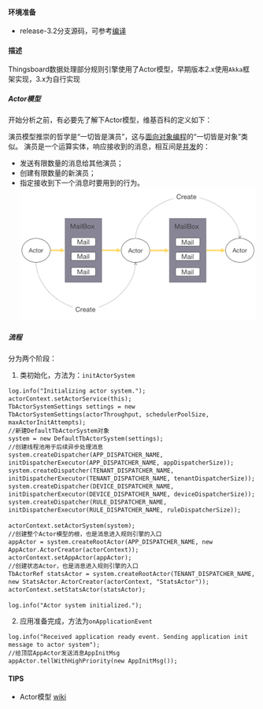#### 环境准备

- release-3.2分支源码，可参考[编译](编译.md)


#### 描述

Thingsboard数据处理部分规则引擎使用了Actor模型，早期版本2.x使用`Akka`框架实现，3.x为自行实现




##### Actor模型
开始分析之前，有必要先了解下Actor模型，维基百科的定义如下：

演员模型推崇的哲学是“一切皆是演员”，这与[面向对象编程](https://zh.wikipedia.org/wiki/面向对象编程)的“一切皆是对象”类似。
演员是一个运算实体，响应接收到的消息，相互间是[并发](https://zh.wikipedia.org/wiki/并发计算)的：
- 发送有限数量的消息给其他演员；
- 创建有限数量的新演员；
- 指定接收到下一个消息时要用到的行为。
![Actor Model](../../image/ActorModel.png)


##### 流程
分为两个阶段：  
1. 类初始化，方法为：`initActorSystem`
```
log.info("Initializing actor system.");
actorContext.setActorService(this);
TbActorSystemSettings settings = new TbActorSystemSettings(actorThroughput, schedulerPoolSize, maxActorInitAttempts);
//新建DefaultTbActorSystem对象
system = new DefaultTbActorSystem(settings);
//创建线程池用于后续异步处理消息
system.createDispatcher(APP_DISPATCHER_NAME, initDispatcherExecutor(APP_DISPATCHER_NAME, appDispatcherSize));
system.createDispatcher(TENANT_DISPATCHER_NAME, initDispatcherExecutor(TENANT_DISPATCHER_NAME, tenantDispatcherSize));
system.createDispatcher(DEVICE_DISPATCHER_NAME, initDispatcherExecutor(DEVICE_DISPATCHER_NAME, deviceDispatcherSize));
system.createDispatcher(RULE_DISPATCHER_NAME, initDispatcherExecutor(RULE_DISPATCHER_NAME, ruleDispatcherSize));

actorContext.setActorSystem(system);
//创建整个Actor模型的根，也是消息进入规则引擎的入口
appActor = system.createRootActor(APP_DISPATCHER_NAME, new AppActor.ActorCreator(actorContext));
actorContext.setAppActor(appActor);
//创建状态Actor，也是消息进入规则引擎的入口
TbActorRef statsActor = system.createRootActor(TENANT_DISPATCHER_NAME, new StatsActor.ActorCreator(actorContext, "StatsActor"));
actorContext.setStatsActor(statsActor);

log.info("Actor system initialized.");
```

2. 应用准备完成，方法为`onApplicationEvent`
```
log.info("Received application ready event. Sending application init message to actor system");
//给顶层AppActor发送消息AppInitMsg
appActor.tellWithHighPriority(new AppInitMsg());
```




#### TIPS

- Actor模型 [wiki](https://en.wikipedia.org/wiki/Actor_model)
















